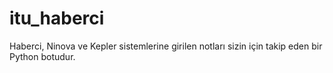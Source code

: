 # itu_haberci
Haberci, Ninova ve Kepler sistemlerine girilen notları sizin için takip eden bir Python botudur. 
